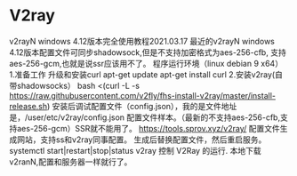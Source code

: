 # V2ray
v2rayN windows 4.12版本完全使用教程2021.03.17
最近的v2rayN windows 4.12版本配置文件可同步shadowsock,但是不支持加密格式为aes-256-cfb, 支持 aes-256-gcm,也就是说ssr应该用不了。
程序运行环境（linux debian 9 x64）
1.准备工作 升级和安装curl
apt-get update
apt-get install curl
2.安装v2ray(自带shadowsocks）
bash <(curl -L -s https://raw.githubusercontent.com/v2fly/fhs-install-v2ray/master/install-release.sh)
安装后调试配置文件（config.json），我的是文件地址是，/user/etc/v2ray/config.json
配置文件样本。（最新的不支持aes-256-cfb,支持aes-256-gcm）SSR就不能用了。
https://tools.sprov.xyz/v2ray/ 配置文件生成网站，支持ss和v2ray同事配置。
生成后替换配置文件，然后重启服务。
systemctl start|restart|stop|status v2ray 控制 V2Ray 的运行.
本地下载v2ranN,配置和服务器一样就行了。
